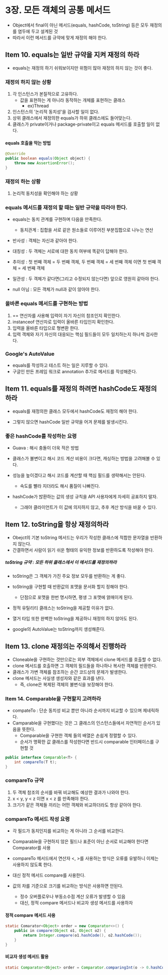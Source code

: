 # 3장. 모든 객체의 공통 메서드

- Object에서 final이 아닌 메서드(equals, hashCode, toString) 등은 모두 재정의를 염두에 두고 설계된 것
- 따라서 이런 메서드를 규약에 맞게 재정의 해야 한다.





## Item 10. equals는 일반 규약을 지켜 재정의 하라

- equals는 재정의 하기 쉬워보이지만 위험이 많아 재정의 하지 않는 것이 좋다.



### 재정의 하지 않는 상황

1. 각 인스턴스가 본질적으로 고유하다.
   - 값을 표현하는 게 아니라 동작하는 개체를 표현하는 클래스
     - ex)Thread
2. 인스턴스의 '논리적 동치성'을 검사할 일이 없다.
3. 상위 클래스에서 재정의한 equals가 하위 클래스에도 들어맞는다.
4. 클래스가 private이거나 package-private이고 equals 메서드를 호출할 일이 없다.



#### equals 호출을 막는 방법

```java
@Override
public boolean equals(Object object) {
    throw new AssertionError();
}
```



### 재정의 하는 상황

1. 논리적 동치성을 확인해야 하는 상황



### equals 메서드를 재정의 할 때는 일반 규약을 따라야 한다.

- equals는 동치 관계를 구현하며 다음을 만족한다.
  - 동치관계 : 집합을 서로 같은 원소들로 이루어진 부분집합으로 나누는 연산

- 반사성 : 객체는 자신과 같아야 한다.
- 대칭성 : 두 객체는 서로에 대한 동치 여부에 똑같이 답해야 한다.
- 추이성 : 첫 번째 객체 = 두 번째 객체, 두 번째 객체 = 세 번째 객체 이면 첫 번째 객체 = 세 번째 객체
- 일관성 : 두 객체가 같다면(그리고 수정되지 않는다면) 앞으로 영원히 같아야 한다.
- null 아님 : 모든 객체가 null과 같이 않아야 한다.



### 올바른 equals 메서드를 구현하는 방법

1. == 연산자를 사용해 입력이 자기 자신의 참조인지 확인한다.
2. instanceof 연산자로 입력이 올바른 타입인지 확인한다.
3. 입력을 올바른 타입으로 형변환 한다.
4. 입력 객체와 자기 자신의 대응되는 핵심 필드들이 모두 일치하는지 하나씩 검사한다.



### Google's AutoValue

- equals를 작성하고 테스트 하는 일은 지루할 수 있다.
- 구글인 만든 프레임 워크로 annotation 추가로 메서드를 작성해준다.





## Item 11. equals를 재정의 하려면 hashCode도 재정의하라

- equals를 재정의한 클래스 모두에서 hashCode도 재정의 해야 한다.

- 그렇지 않으면 hashCode 일반 규약을 어겨 문제를 발생시킨다.



### 좋은 hashCode를 작성하는 요령



- Guava : 해시 충돌이 더욱 적은 방법

- 클래스가 불변이고 해시 코드 계산 비용이 크다면, 캐싱하는 방법을 고려해볼 수 있다.

- 성능을 높이겠다고 해시 코드를 계산할 때 핵심 필드를 생략해서는 안된다.
  - 속도를 빨라 지더라도 해시 품질이 나빠진다.

- hashCode가 밚환하는 값의 생성 규칙을 API 사용자에게 자세히 공표하지 말자.
  - 그래야 클라이언트가 이 값에 의지하지 않고, 추후 계산 방식을 바꿀 수 있다.





## Item 12. toString을 항상 재정의하라

- Obejct의 기본 toString 메서드는 우리가 작성한 클래스에 적합한 문자열을 반환하지 않는다.
- 간결하면서 사람이 읽기 쉬운 형태의 유익한 정보를 반환하도록 작성해야 한다.

##### toString 규약 : 모든 하위 클래스에서 이 메서드를 재정의하라



- toString은 그 객체가 가진 주요 정보 모두를 반환하는 게 좋다.
- toString을 구현할 때 반환값의 포맷을 문서화 할지 정해야 한다.
  - 단점으로 포맷을 한번 명시하면, 평생 그 포맷에 얽매이게 된다.



- 정적 유틸리티 클래스는 toString을 제공할 이유가 없다.
- 열거 타입 또한 완벽한 toString을 제공하니 재정의 하지 않아도 된다.
- google의 AutoValue는 toString까지 생성해준다.





## Item 13. clone 재정의는 주의해서 진행하라

- Cloneable을 구현하는 것만으로는 외부 객체에서 clone 메서드를 호출할 수 없다.
- clone 메서드를 호출하면 그 객체의 필드들을 하나하나 복사한 객체를 반환한다.
- 클래스가 가변 객체를 참조하는 순간 코드상의 문제가 발생한다.
- clone 메서드는 사실생 생성자와 같은 효과를 낸다.
  - 즉, clone은 복제된 객체의 불변식을 보장해야 한다.





### Item 14. Comparable을 구현할지 고려하라

- compateTo : 단순 동치성 비교 뿐만 아니라 순서까지 비교할 수 있으며 제네릭하다.
- Camparable을 구현했다는 것은 그 클래스의 인스턴스들에서 자연적인 순서가 있음을 뜻한다.
  - Comparable을 구현한 객체 들의 배열은 손쉽게 정렬할 수 있다.
  - 순서가 명확한 값 클래스를 작성한다면 반드시 comparable 인터페이스를 구현할 것

```java
public interface Comparable<T> {
    int compareTo(T t);
}
```



### compareTo 규약

1. 두 객체 참조의 순서를 바꿔 비교해도 예상한 결과가 나와야 한다.
2. x < y, y < z 이면 x < z 를 만족해야 한다.
3. 크기가 같은 객체들 끼리는 어떤 객체와 비교하더라도 항상 같아야 한다.



### compareTo 메서드 작성 요령

- 각 필드가 동치인지를 비교하는 게 아니라 그 순서를 비교한다.
- Comparable을 구현하지 않은 필드나 표준이 아닌 순서로 비교해야 한다면 Comparator를 사용



- compareTo 메서드에서 연산자 <, >를 사용하는 방식은 오류를 유발하니 이제는 사용하지 않도록 한다.
- 대신 정적 메서드 compare를 사용한다.
- 값의 차를 기준으로 크기를 비교하는 방식은 사용하면 안된다.
  - 정수 오버플로우나 부동소수점 계산 오류가 발생할 수 있음
  - 대신, 정적 compare 메서드나 비교자 생성 메서드를 사용하자

#### 정적 compare 메서드 사용

```java
static Comarator<Object> order = new Comparator<>() {
    public in compare(Object o1, Object o2) {
        return Integer.compare(o1.hashCode(), o2.hashCode());
    }
}
```

#### 비교자 생성 메서드 활용

```java
static Comparator<Object> order = Comparator.comparingInt(o -> 0.hashCode());
```



